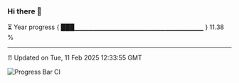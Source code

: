 ### Hi there 👋

⏳ Year progress { ███▁▁▁▁▁▁▁▁▁▁▁▁▁▁▁▁▁▁▁▁▁▁▁▁▁▁▁ } 11.38 %

---

⏰ Updated on Tue, 11 Feb 2025 12:33:55 GMT

![Progress Bar CI](https://github.com/liununu/liununu/workflows/Progress%20Bar%20CI/badge.svg)
